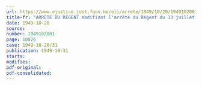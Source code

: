 ```yaml
---
url: https://www.ejustice.just.fgov.be/eli/arrete/1949/10/20/1949102001/justel
title-fr: "ARRETE DU REGENT modifiant l'arrêté du Régent du 13 juillet 1948 portant modalités d'exécution de l'arrêté royal num. 80 du 28 novembre 1939, confirme par la loi du 16 juin 1947, et modifie par l'arrêté -loi du 28 février 1947, complétant et modifiant la loi du 5 juin 1868, relative a la liberté du travail des matières d'or et d'argent et instituant la garantie obligatoire du titre de certains ouvrages et métaux précieux"
date: 1949-10-20
source:
number: 1949102001
page: 10026
case: 1949-10-20/31
publication: 1949-10-31
starts:
modifies:
pdf-original:
pdf-consolidated:
---
```


